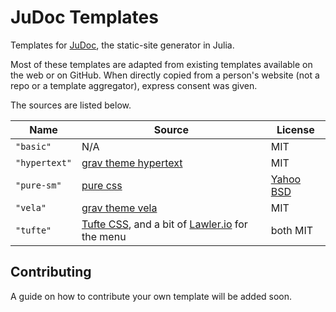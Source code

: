 # JuDoc Templates

Templates for [JuDoc](https://github.com/tlienart/JuDoc.jl), the static-site generator in Julia.

Most of these templates are adapted from existing templates available on the web or on GitHub.
When directly copied from a person's website (not a repo or a template aggregator), express consent was given.

The sources are listed below.

| Name | Source | License |
| ---- | ------ | ------- |
| `"basic"`  | N/A    | MIT     |
| `"hypertext"` | [grav theme hypertext](https://github.com/artofthesmart/hypertext) | MIT |
| `"pure-sm"` | [pure css](https://purecss.io/layouts/side-menu/) | [Yahoo BSD](https://github.com/pure-css/pure-site/blob/master/LICENSE.md) |
| `"vela"` | [grav theme vela](https://github.com/danzinger/grav-theme-vela) | MIT |
| `"tufte"` | [Tufte CSS](https://github.com/edwardtufte/tufte-css), and a bit of [Lawler.io](https://github.com/Eiriksmal/lawler-dot-io) for the menu | both MIT |

## Contributing

A guide on how to contribute your own template will be added soon.
